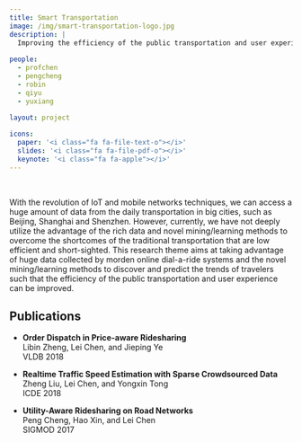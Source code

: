 ```yaml
---
title: Smart Transportation
image: /img/smart-transportation-logo.jpg
description: |
  Improving the efficiency of the public transportation and user experience with big data techniques and novel mining/learning methods.
  
people:
  - profchen
  - pengcheng
  - robin 
  - qiyu 
  - yuxiang
  
layout: project

icons:
  paper: '<i class="fa fa-file-text-o"></i>'
  slides: '<i class="fa fa-file-pdf-o"></i>'
  keynote: '<i class="fa fa-apple"></i>'
---
```



<br>

With the revolution of IoT and mobile networks techniques, we can access a huge amount of data from the daily transportation in big cities, such as Beijing, Shanghai and Shenzhen. However, currently, we have not deeply utilize the advantage of the rich data and novel mining/learning methods to overcome the shortcomes of the traditional transportation that are low efficient and short-sighted. This research theme aims at taking advantage of huge data collected by morden online dial-a-ride systems and the novel mining/learning methods to discover and predict the trends of travelers such that the efficiency of the public transportation and user experience can be improved.
</br>





## Publications

- **Order Dispatch in Price-aware Ridesharing**<br/>
 Libin Zheng, Lei Chen, and Jieping Ye<br/>
 VLDB 2018
 
- **Realtime Traffic Speed Estimation with Sparse Crowdsourced Data**<br/>
 Zheng Liu, Lei Chen, and Yongxin Tong <br/>
 ICDE 2018

- **Utility-Aware Ridesharing on Road Networks**<br/>
  Peng Cheng, Hao Xin, and Lei Chen<br/>
  SIGMOD 2017

 